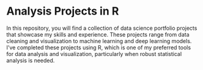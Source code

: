 # Analysis Projects in R
In this repository, you will find a collection of data science portfolio projects that showcase my skills and experience. 
These projects range from data cleaning and visualization to machine learning and deep learning models. 
I've completed these projects using R, which is one of my preferred tools for data analysis and visualization, 
particularly when robust statistical analysis is needed.
